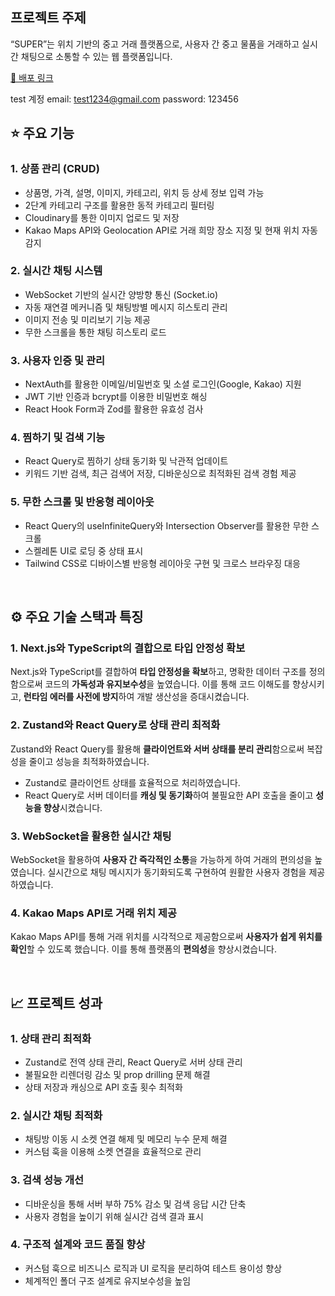 ## 프로젝트 주제

“SUPER”는 위치 기반의 중고 거래 플랫폼으로, 사용자 간 중고 물품을 거래하고 실시간 채팅으로 소통할 수 있는 웹 플랫폼입니다.

[🔗 배포 링크](https://market-nextjs-app-production.up.railway.app/)

test 계정
email: test1234@gmail.com 
password: 123456

## ⭐️ 주요 기능

### 1. **상품 관리 (CRUD)**

- 상품명, 가격, 설명, 이미지, 카테고리, 위치 등 상세 정보 입력 가능
- 2단계 카테고리 구조를 활용한 동적 카테고리 필터링
- Cloudinary를 통한 이미지 업로드 및 저장
- Kakao Maps API와 Geolocation API로 거래 희망 장소 지정 및 현재 위치 자동 감지

### 2. **실시간 채팅 시스템**

- WebSocket 기반의 실시간 양방향 통신 (Socket.io)
- 자동 재연결 메커니즘 및 채팅방별 메시지 히스토리 관리
- 이미지 전송 및 미리보기 기능 제공
- 무한 스크롤을 통한 채팅 히스토리 로드

### 3. **사용자 인증 및 관리**

- NextAuth를 활용한 이메일/비밀번호 및 소셜 로그인(Google, Kakao) 지원
- JWT 기반 인증과 bcrypt를 이용한 비밀번호 해싱
- React Hook Form과 Zod를 활용한 유효성 검사

### 4. **찜하기 및 검색 기능**

- React Query로 찜하기 상태 동기화 및 낙관적 업데이트
- 키워드 기반 검색, 최근 검색어 저장, 디바운싱으로 최적화된 검색 경험 제공

### 5. **무한 스크롤 및 반응형 레이아웃**

- React Query의 useInfiniteQuery와 Intersection Observer를 활용한 무한 스크롤
- 스켈레톤 UI로 로딩 중 상태 표시
- Tailwind CSS로 디바이스별 반응형 레이아웃 구현 및 크로스 브라우징 대응

<br />


## ⚙️ 주요 기술 스택과 특징

### 1. Next.js와 TypeScript의 결합으로 타입 안정성 확보

Next.js와 TypeScript를 결합하여 **타입 안정성을 확보**하고, 명확한 데이터 구조를 정의함으로써 코드의 **가독성과 유지보수성**을 높였습니다. 이를 통해 코드 이해도를 향상시키고, **런타임 에러를 사전에 방지**하여 개발 생산성을 증대시켰습니다.

### 2. Zustand와 React Query로 상태 관리 최적화

Zustand와 React Query를 활용해 **클라이언트와 서버 상태를 분리 관리**함으로써 복잡성을 줄이고 성능을 최적화하였습니다.

- Zustand로 클라이언트 상태를 효율적으로 처리하였습니다.
- React Query로 서버 데이터를 **캐싱 및 동기화**하여 불필요한 API 호출을 줄이고 **성능을 향상**시켰습니다.

### 3. WebSocket을 활용한 실시간 채팅

WebSocket을 활용하여 **사용자 간 즉각적인 소통**을 가능하게 하여 거래의 편의성을 높였습니다. 실시간으로 채팅 메시지가 동기화되도록 구현하여 원활한 사용자 경험을 제공하였습니다.

### 4. Kakao Maps API로 거래 위치 제공

Kakao Maps API를 통해 거래 위치를 시각적으로 제공함으로써 **사용자가 쉽게 위치를 확인**할 수 있도록 했습니다. 이를 통해 플랫폼의 **편의성**을 향상시켰습니다.

<br/>


## 📈 프로젝트 성과

### 1. **상태 관리 최적화**

- Zustand로 전역 상태 관리, React Query로 서버 상태 관리
- 불필요한 리렌더링 감소 및 prop drilling 문제 해결
- 상태 저장과 캐싱으로 API 호출 횟수 최적화

### 2. **실시간 채팅 최적화**

- 채팅방 이동 시 소켓 연결 해제 및 메모리 누수 문제 해결
- 커스텀 훅을 이용해 소켓 연결을 효율적으로 관리

### 3. **검색 성능 개선**

- 디바운싱을 통해 서버 부하 75% 감소 및 검색 응답 시간 단축
- 사용자 경험을 높이기 위해 실시간 검색 결과 표시

### 4. **구조적 설계와 코드 품질 향상**

- 커스텀 훅으로 비즈니스 로직과 UI 로직을 분리하여 테스트 용이성 향상
- 체계적인 폴더 구조 설계로 유지보수성을 높임
